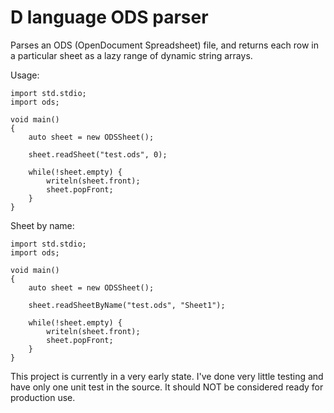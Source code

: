 # D language ODS parser

Parses an ODS (OpenDocument Spreadsheet) file, and returns each row in a particular sheet as a lazy range of dynamic string arrays.

Usage:
```{.d}
import std.stdio;
import ods;

void main()
{
	auto sheet = new ODSSheet();

	sheet.readSheet("test.ods", 0);

	while(!sheet.empty) {
		writeln(sheet.front);
		sheet.popFront;
	}
}
```

Sheet by name:
```{.d}
import std.stdio;
import ods;

void main()
{
	auto sheet = new ODSSheet();

	sheet.readSheetByName("test.ods", "Sheet1");

	while(!sheet.empty) {
		writeln(sheet.front);
		sheet.popFront;
	}
}
```

This project is currently in a very early state. I've done very little testing and have only one unit test in the source. 
It should NOT be considered ready for production use. 